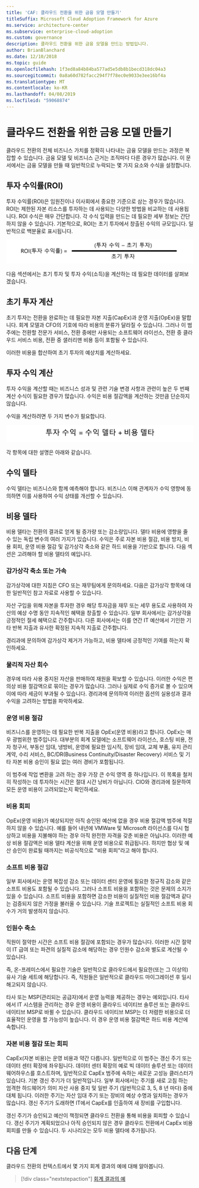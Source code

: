 ```yaml
---
title: 'CAF: 클라우드 전환을 위한 금융 모델 만들기'
titleSuffix: Microsoft Cloud Adoption Framework for Azure
ms.service: architecture-center
ms.subservice: enterprise-cloud-adoption
ms.custom: governance
description: 클라우드 전환을 위한 금융 모델을 만드는 방법입니다.
author: BrianBlanchard
ms.date: 12/10/2018
ms.topic: guide
ms.openlocfilehash: 1f3ed8a84b84ba577ad5e5db8b1becd318dc04a3
ms.sourcegitcommit: 0a8a60d782facc294f7f78ec0e9033e3ee16bf4a
ms.translationtype: MT
ms.contentlocale: ko-KR
ms.lasthandoff: 04/08/2019
ms.locfileid: "59068874"
---
```

# <a name="create-a-financial-model-for-cloud-transformation"></a>클라우드 전환을 위한 금융 모델 만들기

클라우드 전환의 전체 비즈니스 가치를 정확히 나타내는 금융 모델을 만드는 과정은 복잡할 수 있습니다. 금융 모델 및 비즈니스 근거는 조직마다 다른 경우가 많습니다. 이 문서에서는 금융 모델을 만들 때 일반적으로 누락되는 몇 가지 요소와 수식을 설정합니다.

## <a name="return-on-investment-roi"></a>투자 수익률(ROI)

투자 수익률(ROI)은 임원진이나 이사회에서 중요한 기준으로 삼는 경우가 많습니다. ROI는 제한된 자본 리소스를 투자하는 데 사용되는 다양한 방법을 비교하는 데 사용됩니다. ROI 수식은 매우 간단합니다. 각 수식 입력을 만드는 데 필요한 세부 정보는 간단하지 않을 수 있습니다. 기본적으로, ROI는 초기 투자에서 창출된 수익의 규모입니다. 일반적으로 백분율로 표시됩니다.

![투자 수익률(ROI) = (투자 수익 – 투자 비용) / 투자 비용](../_images/formula-roi.png)

<!-- markdownlint-disable MD036 -->
<!--*ROI = (Gain from Investment &minus; Initial Investment) / Initial Investment*-->
<!-- markdownlint-enable MD036 -->

다음 섹션에서는 초기 투자 및 투자 수익(소득)을 계산하는 데 필요한 데이터를 살펴보겠습니다.

## <a name="calculating-initial-investment"></a>초기 투자 계산

초기 투자는 전환을 완료하는 데 필요한 자본 지출(CapEx)과 운영 지출(OpEx)을 말합니다. 회계 모델과 CFO의 기호에 따라 비용의 분류가 달라질 수 있습니다. 그러나 이 범주에는 전환할 전문가 서비스, 전환 중에만 사용되는 소프트웨어 라이선스, 전환 중 클라우드 서비스 비용, 전환 중 샐러리맨 비용 등이 포함될 수 있습니다.

이러한 비용을 합산하여 초기 투자의 예상치를 계산하세요.

## <a name="calculating-the-gain-from-investment"></a>투자 수익 계산

투자 수익을 계산할 때는 비즈니스 성과 및 관련 기술 변경 사항과 관련이 높은 두 번째 계산 수식이 필요한 경우가 많습니다. 수익은 비용 절감액을 계산하는 것만큼 단순하지 않습니다.

수익을 계산하려면 두 가지 변수가 필요합니다.

![투자 수익 = 수익 델타 + 비용 델타](../_images/formula-gain-from-investment.png)

<!-- markdownlint-disable MD036 -->
<!--*Gain from Investment = Revenue Deltas + Cost Deltas*-->
<!-- markdownlint-enable MD036 -->

각 항목에 대한 설명은 아래와 같습니다.

## <a name="revenue-delta"></a>수익 델타

수익 델타는 비즈니스와 함께 예측해야 합니다. 비즈니스 이해 관계자가 수익 영향에 동의하면 이를 사용하여 수익 상태를 개선할 수 있습니다.

## <a name="cost-deltas"></a>비용 델타

비용 델타는 전환의 결과로 얻게 될 증가량 또는 감소량입니다. 델타 비용에 영향을 줄 수 있는 독립 변수의 여러 가지가 있습니다. 수익은 주로 자본 비용 절감, 비용 방지, 비용 회피, 운영 비용 절감 및 감가상각 축소와 같은 하드 비용을 기반으로 합니다. 다음 섹션은 고려해야 할 비용 델타의 예입니다.

### <a name="depreciation-reductions-or-acceleration"></a>감가상각 축소 또는 가속

감가상각에 대한 지침은 CFO 또는 재무팀에게 문의하세요. 다음은 감가상각 항목에 대한 일반적인 참고 자료로 사용할 수 있습니다.

자산 구입을 위해 자본을 투자한 경우 해당 투자금을 재무 또는 세무 용도로 사용하여 자산의 예상 수명 동안 지속적인 혜택을 창출할 수 있습니다. 일부 회사에서는 감가상각을 긍정적인 절세 혜택으로 간주합니다. 다른 회사에서는 이를 연간 IT 예산에서 기인한 기타 반복 지출과 유사한 확정된 지속적 지출로 간주합니다.

경리과에 문의하여 감가상각 제거가 가능하고, 비용 델타에 긍정적인 기여를 하는지 확인하세요.

### <a name="physical-asset-recovery"></a>물리적 자산 회수

경우에 따라 사용 중지된 자산을 판매하여 재원을 확보할 수 있습니다. 이러한 수익은 편의상 비용 절감액으로 묶이는 경우가 많습니다. 그러나 실제로 수익 증가로 볼 수 있으며 이에 따라 세금이 부과될 수 있습니다. 경리과에 문의하여 이러한 옵션의 실용성과 결과 수익을 고려하는 방법을 파악하세요.

### <a name="operational-cost-reductions"></a>운영 비용 절감

비즈니스를 운영하는 데 필요한 반복 지출을 OpEx(운영 비용)라고 합니다. OpEx는 매우 광범위한 범주입니다. 대부분의 회계 모델에는 소프트웨어 라이선스, 호스팅 비용, 전자 청구서, 부동산 임대, 냉방비, 운영에 필요한 임시직, 장비 임대, 교체 부품, 유지 관리 계약, 수리 서비스, BC/DR(Business Continuity/Disaster Recovery) 서비스 및 기타 자본 비용 승인이 필요 없는 여러 경비가 포함됩니다.

이 범주에 작업 변환을 고려 하는 경우 가장 큰 수익 영역 중 하나입니다. 이 목록을 철저히 작성하는 데 투자하는 시간은 절대 시간 낭비가 아닙니다. CIO와 경리과에 질문하여 모든 운영 비용이 고려되었는지 확인하세요.

### <a name="cost-avoidance"></a>비용 회피

OpEx(운영 비용)가 예상되지만 아직 승인된 예산에 없을 경우 비용 절감액 범주에 적절하지 않을 수 있습니다. 예를 들어 내년에 VMWare 및 Microsoft 라이선스를 다시 협상하고 비용을 지불해야 하는 경우 아직 완전한 자격을 갖춘 비용은 아닙니다. 이러한 예상 비용 절감액은 비용 델타 계산을 위해 운영 비용으로 취급됩니다. 하지만 협상 및 예산 승인이 완료될 때까지는 비공식적으로 "비용 회피"라고 해야 합니다.

### <a name="soft-cost-reductions"></a>소프트 비용 절감

일부 회사에서는 운영 복잡성 감소 또는 데이터 센터 운영에 필요한 정규직 감소와 같은 소프트 비용도 포함될 수 있습니다. 그러나 소프트 비용을 포함하는 것은 문제의 소지가 있을 수 있습니다. 소프트 비용을 포함하면 감소한 비용이 실질적인 비용 절감액과 같다는 검증되지 않은 가정을 불러올 수 있습니다. 기술 프로젝트는 실질적인 소프트 비용 회수가 거의 발생하지 않습니다.

### <a name="headcount-reductions"></a>인원수 축소

직원이 절약한 시간은 소프트 비용 절감에 포함되는 경우가 많습니다. 이러한 시간 절약이 IT 급여 또는 파견의 실질적 감소에 해당하는 경우 인원수 감소와 별도로 계산될 수 있습니다.

즉, 온-프레미스에서 필요한 기술은 일반적으로 클라우드에서 필요한(또는 그 이상의) 유사 기술 세트에 해당합니다. 즉, 직원들은 일반적으로 클라우드 마이그레이션 후 일시 해고되지 않습니다.

타사 또는 MSP(관리되는 공급자)에서 운영 능력을 제공하는 경우는 예외입니다. 타사에서 IT 시스템을 관리하는 경우 운영 비용이 클라우드 네이티브 솔루션 또는 클라우드 네이티브 MSP로 바뀔 수 있습니다. 클라우드 네이티브 MSP는 더 저렴한 비용으로 더 효율적인 운영을 할 가능성이 높습니다. 이 경우 운영 비용 절감액은 하드 비용 계산에 속합니다.

### <a name="capital-expense-reductions-or-avoidance"></a>자본 비용 절감 또는 회피

CapEx(자본 비용)는 운영 비용과 약간 다릅니다. 일반적으로 이 범주는 갱신 주기 또는 데이터 센터 확장에 좌우됩니다. 데이터 센터 확장의 예로 빅 데이터 솔루션 또는 데이터 웨어하우스를 호스트하며, 일반적으로 CapEx 범주에 속하는 새로운 고성능 클러스터가 있습니다. 기본 갱신 주기가 더 일반적입니다. 일부 회사에서는 주기를 새로 고침 하는 엄격한 하드웨어가 의미 자산 사용 중지 및 일반 주기 (일반적으로 3, 5, 8 년 마다) 중에 대체 됩니다. 이러한 주기는 자산 임대 주기 또는 장비의 예상 수명과 일치하는 경우가 많습니다. 갱신 주기가 도래하면 IT에서 CapEx를 인출하여 새 장비를 구입합니다.

갱신 주기가 승인되고 예산이 책정되면 클라우드 전환을 통해 비용을 회피할 수 있습니다. 갱신 주기가 계획되었으나 아직 승인되지 않은 경우 클라우드 전환에서 CapEx 비용 회피를 만들 수 있습니다. 두 시나리오는 모두 비용 델타에 추가됩니다.

## <a name="next-steps"></a>다음 단계

클라우드 전환의 컨텍스트에서 몇 가지 회계 결과의 예에 대해 알아봅니다.

> [!div class="nextstepaction"]
> [회계 결과의 예](./business-outcomes/fiscal-outcomes.md)